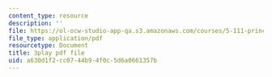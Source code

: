 ```yaml
---
content_type: resource
description: ''
file: https://ol-ocw-studio-app-qa.s3.amazonaws.com/courses/5-111-principles-of-chemical-science-fall-2008/a630d1f2cc0744b94f0c5d6a0661357b_7mcSMG0-3FU.pdf
file_type: application/pdf
resourcetype: Document
title: 3play pdf file
uid: a630d1f2-cc07-44b9-4f0c-5d6a0661357b
---
```

